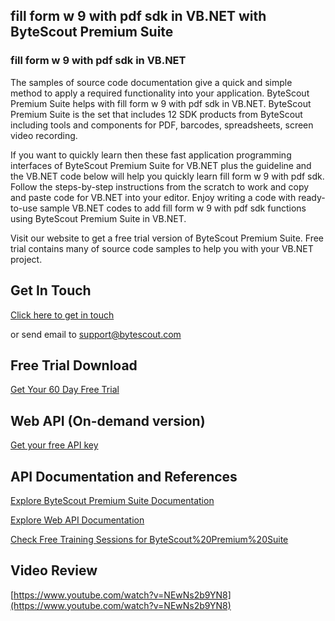 ## fill form w 9 with pdf sdk in VB.NET with ByteScout Premium Suite

### fill form w 9 with pdf sdk in VB.NET

The samples of source code documentation give a quick and simple method to apply a required functionality into your application. ByteScout Premium Suite helps with fill form w 9 with pdf sdk in VB.NET. ByteScout Premium Suite is the set that includes 12 SDK products from ByteScout including tools and components for PDF, barcodes, spreadsheets, screen video recording.

If you want to quickly learn then these fast application programming interfaces of ByteScout Premium Suite for VB.NET plus the guideline and the VB.NET code below will help you quickly learn fill form w 9 with pdf sdk. Follow the steps-by-step instructions from the scratch to work and copy and paste code for VB.NET into your editor. Enjoy writing a code with ready-to-use sample VB.NET codes to add fill form w 9 with pdf sdk functions using ByteScout Premium Suite in VB.NET.

Visit our website to get a free trial version of ByteScout Premium Suite. Free trial contains many of source code samples to help you with your VB.NET project.

## Get In Touch

[Click here to get in touch](https://bytescout.zendesk.com/hc/en-us/requests/new?subject=ByteScout%20Premium%20Suite%20Question)

or send email to [support@bytescout.com](mailto:support@bytescout.com?subject=ByteScout%20Premium%20Suite%20Question) 

## Free Trial Download

[Get Your 60 Day Free Trial](https://bytescout.com/download/web-installer?utm_source=github-readme)

## Web API (On-demand version)

[Get your free API key](https://pdf.co/documentation/api?utm_source=github-readme)

## API Documentation and References

[Explore ByteScout Premium Suite Documentation](https://bytescout.com/documentation/index.html?utm_source=github-readme)

[Explore Web API Documentation](https://pdf.co/documentation/api?utm_source=github-readme)

[Check Free Training Sessions for ByteScout%20Premium%20Suite](https://academy.bytescout.com/)

## Video Review

[https://www.youtube.com/watch?v=NEwNs2b9YN8](https://www.youtube.com/watch?v=NEwNs2b9YN8)